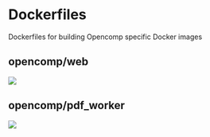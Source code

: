 # Dockerfiles

Dockerfiles for building Opencomp specific Docker images

## opencomp/web

[![](https://images.microbadger.com/badges/image/opencomp/web.svg)](https://microbadger.com/images/opencomp/web "Get your own image badge on microbadger.com")

## opencomp/pdf_worker

[![](https://images.microbadger.com/badges/image/opencomp/pdf_worker.svg)](https://microbadger.com/images/opencomp/pdf_worker "Get your own image badge on microbadger.com")
